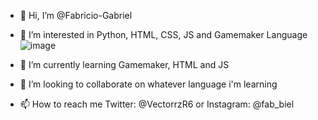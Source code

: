 - 👋 Hi, I’m @Fabricio-Gabriel
- 👀 I’m interested in Python, HTML, CSS, JS and Gamemaker Language ![image](https://user-images.githubusercontent.com/98417135/151033217-25892262-20f0-466b-b1fd-a5f1eefa7164.png)

- 🌱 I’m currently learning Gamemaker, HTML and JS
- 💞️ I’m looking to collaborate on whatever language i'm learning
- 📫 How to reach me Twitter: @VectorrzR6 or Instagram: @fab_biel

